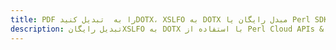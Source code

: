 ---title: PDF را به  تبدیل کنیدDOTX، XSLFO به DOTX مبدل رایگان یا Perl SDKdescription: تبدیل رایگانXSLFO به DOTX با استفاده از Perl Cloud APIs & SDK همچنین اسناد PDF را در Cloud ایجاد، ویرایش و رندر کنید.---